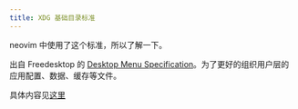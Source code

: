 ```yaml
---
title: XDG 基础目录标准
---
```



neovim 中使用了这个标准，所以了解一下。

出自 Freedesktop 的 [Desktop Menu Specification](https://specifications.freedesktop.org/menu-spec/menu-spec-latest.html)。为了更好的组织用户层的应用配置、数据、缓存等文件。

具体内容见[这里](https://specifications.freedesktop.org/basedir-spec/latest/index.html)
